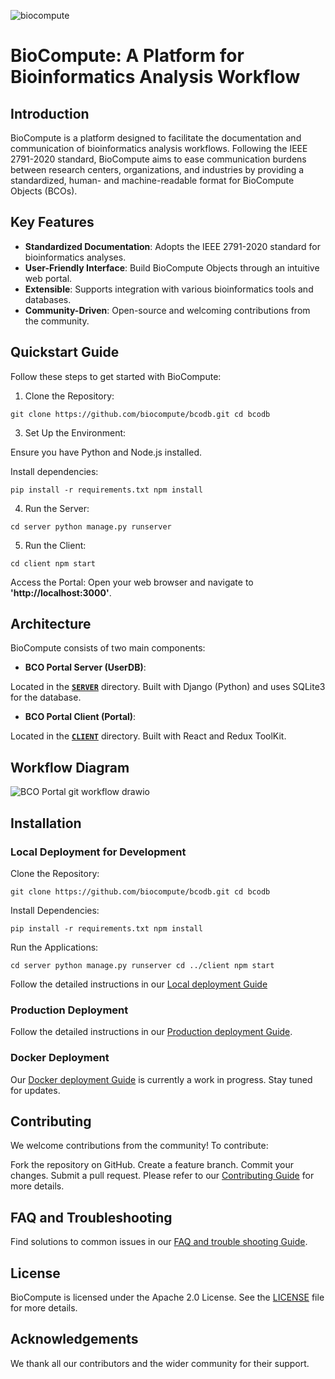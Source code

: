 ![biocompute](https://github.com/user-attachments/assets/785e87f2-66a5-4a17-821b-c52bdf3c56e6)

# BioCompute: A Platform for Bioinformatics Analysis Workflow
## Introduction
BioCompute is a platform designed to facilitate the documentation and communication of bioinformatics analysis workflows. Following the IEEE 2791-2020 standard, BioCompute aims to ease communication burdens between research centers, organizations, and industries by providing a standardized, human- and machine-readable format for BioCompute Objects (BCOs).

## Key Features
- **Standardized Documentation**: Adopts the IEEE 2791-2020 standard for bioinformatics analyses.
- **User-Friendly Interface**: Build BioCompute Objects through an intuitive web portal.
- **Extensible**: Supports integration with various bioinformatics tools and databases.
- **Community-Driven**: Open-source and welcoming contributions from the community.

## Quickstart Guide

Follow these steps to get started with BioCompute:

1. Clone the Repository:
   
`git clone https://github.com/biocompute/bcodb.git
cd bcodb`


3. Set Up the Environment:

Ensure you have Python and Node.js installed.

Install dependencies:

`pip install -r requirements.txt
npm install`

4. Run the Server:

`cd server
python manage.py runserver`

5. Run the Client:

`cd client
npm start`

Access the Portal:
Open your web browser and navigate to **'http://localhost:3000'**.

## Architecture

BioCompute consists of two main components:

- **BCO Portal Server (UserDB)**:

Located in the **[`SERVER`](server/README.md)** directory.
Built with Django (Python) and uses SQLite3 for the database.

- **BCO Portal Client (Portal)**:

Located in the **[`CLIENT`](client/README.md)** directory.
Built with React and Redux ToolKit.

## Workflow Diagram
![BCO Portal git workflow drawio](https://github.com/user-attachments/assets/5ebf19bd-a99a-4023-9be0-6f74930f891c)

## Installation
### Local Deployment for Development
 
Clone the Repository:

`git clone https://github.com/biocompute/bcodb.git
cd bcodb`

Install Dependencies:

`pip install -r requirements.txt
npm install
`

Run the Applications:

`cd server
python manage.py runserver
cd ../client
npm start`

Follow the detailed instructions in our [Local deployment Guide](docs/localDeployment.md)
### Production Deployment
Follow the detailed instructions in our [Production deployment Guide](docs/productionDeployment.md).

### Docker Deployment
Our [Docker deployment Guide](docs/dockerDeployment.md) is currently a work in progress. Stay tuned for updates.

## Contributing
We welcome contributions from the community! To contribute:

Fork the repository on GitHub.
Create a feature branch.
Commit your changes.
Submit a pull request.
Please refer to our [Contributing Guide]() for more details.

## FAQ and Troubleshooting
Find solutions to common issues in our [FAQ and trouble shooting Guide](docs/faq.md).

## License
BioCompute is licensed under the Apache 2.0 License. See the [LICENSE]() file for more details.

## Acknowledgements
We thank all our contributors and the wider community for their support.
